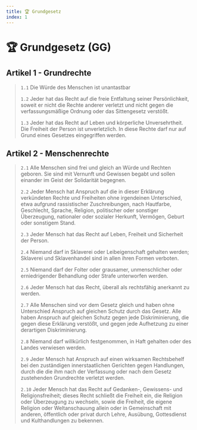 ```yaml
---
title: 🏆 Grundgesetz
index: 1
---
```


# 🏆 Grundgesetz (GG)

## Artikel 1 - Grundrechte
> `1.1` Die Würde des Menschen ist unantastbar
>  
> `1.2` Jeder hat das Recht auf die freie Entfaltung seiner Persönlichkeit, soweit er nicht die Rechte anderer verletzt und nicht gegen die verfassungsmäßige Ordnung oder das Sittengesetz verstößt.
>
> `1.3` Jeder hat das Recht auf Leben und körperliche Unversehrtheit. Die Freiheit der Person ist unverletzlich. In diese Rechte darf nur auf Grund eines Gesetzes eingegriffen werden.

## Artikel 2 - Menschenrechte
> `2.1` Alle Menschen sind frei und gleich an Würde und Rechten geboren. Sie sind mit Vernunft und Gewissen begabt und sollen einander im Geist der Solidarität begegnen.
>
> `2.2` Jeder Mensch hat Anspruch auf die in dieser Erklärung verkündeten Rechte und Freiheiten ohne irgendeinen Unterschied, etwa aufgrund rassistischer Zuschreibungen, nach Hautfarbe, Geschlecht, Sprache, Religion, politischer oder sonstiger Überzeugung, nationaler oder sozialer Herkunft, Vermögen, Geburt oder sonstigem Stand.
>
> `2.3` Jeder Mensch hat das Recht auf Leben, Freiheit und Sicherheit der Person.
>
> `2.4` Niemand darf in Sklaverei oder Leibeigenschaft gehalten werden; Sklaverei und Sklavenhandel sind in allen ihren Formen verboten.
>
> `2.5` Niemand darf der Folter oder grausamer, unmenschlicher oder erniedrigender Behandlung oder Strafe unterworfen werden.
>
> `2.6` Jeder Mensch hat das Recht, überall als rechtsfähig anerkannt zu werden.
>
> `2.7` Alle Menschen sind vor dem Gesetz gleich und haben ohne Unterschied Anspruch auf gleichen Schutz durch das Gesetz. Alle haben Anspruch auf gleichen Schutz gegen jede Diskriminierung, die gegen diese Erklärung verstößt, und gegen jede Aufhetzung zu einer derartigen Diskriminierung.
>
> `2.8` Niemand darf willkürlich festgenommen, in Haft gehalten oder des Landes verwiesen werden.
>
> `2.9` Jeder Mensch hat Anspruch auf einen wirksamen Rechtsbehelf bei den zuständigen innerstaatlichen Gerichten gegen Handlungen, durch die die ihm nach der Verfassung oder nach dem Gesetz zustehenden Grundrechte verletzt werden.
>
> `2.10` Jeder Mensch hat das Recht auf Gedanken-, Gewissens- und Religionsfreiheit; dieses Recht schließt die Freiheit ein, die Religion oder Überzeugung zu wechseln, sowie die Freiheit, die eigene Religion oder Weltanschauung allein oder in Gemeinschaft mit anderen, öffentlich oder privat durch Lehre, Ausübung, Gottesdienst und Kulthandlungen zu bekennen.
